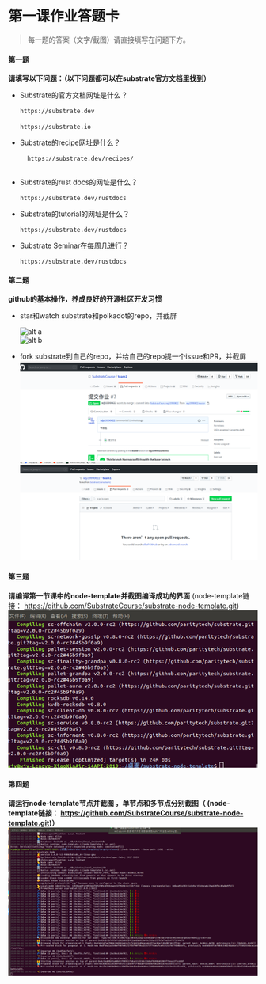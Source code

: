# 第一课作业答题卡

> 每一题的答案（文字/截图）请直接填写在问题下方。

#### 第一题

**请填写以下问题：（以下问题都可以在substrate官方文档里找到）**

- Substrate的官方文档网址是什么？
    ```
    https://substrate.dev
        
    https://substrate.io
    ```
  

- Substrate的recipe网址是什么？

  ```
    https://substrate.dev/recipes/
    
   ```

- Substrate的rust docs的网址是什么？
    ```
    https://substrate.dev/rustdocs
    
    ```
  

- Substrate的tutorial的网址是什么？
    ```
    https://substrate.dev/rustdocs
    
    ```
  

- Substrate Seminar在每周几进行？
    ```
    https://substrate.dev/rustdocs
    
    ```




#### 第二题

**github的基本操作，养成良好的开源社区开发习惯**

- star和watch substrate和polkadot的repo，并截屏

    ![alt a](https://github.com/wjy19990622/team1/blob/master/lesson1/polkadot.png)  
    ![alt b](https://github.com/wjy19990622/team1/blob/master/lesson1/substrate.png)


  

- fork substrate到自己的repo，并给自己的repo提一个issue和PR，并截屏  
    ![alt c](./pr.png)  
    ![alt d](./issue.png)





#### 第三题

**请编译第一节课中的node-template并截图编译成功的界面** (node-template链接： https://github.com/SubstrateCourse/substrate-node-template.git)
    ![alt e](./compile.png)  


#### 第四题

**请运行node-template节点并截图 ，单节点和多节点分别截图（ (node-template链接： https://github.com/SubstrateCourse/substrate-node-template.git)）**
    ![alt f](./mul.png)
